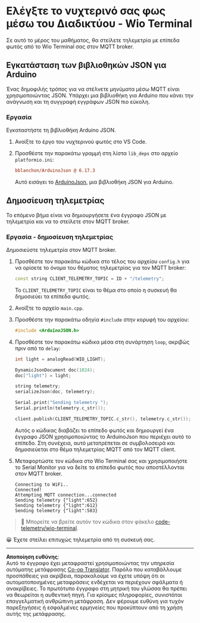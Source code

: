 <!--
CO_OP_TRANSLATOR_METADATA:
{
  "original_hash": "4bcc29fe2b65e56eada83d2476279227",
  "translation_date": "2025-08-27T21:15:22+00:00",
  "source_file": "1-getting-started/lessons/4-connect-internet/wio-terminal-telemetry.md",
  "language_code": "el"
}
-->
# Ελέγξτε το νυχτερινό σας φως μέσω του Διαδικτύου - Wio Terminal

Σε αυτό το μέρος του μαθήματος, θα στείλετε τηλεμετρία με επίπεδα φωτός από το Wio Terminal σας στον MQTT broker.

## Εγκατάσταση των βιβλιοθηκών JSON για Arduino

Ένας δημοφιλής τρόπος για να στέλνετε μηνύματα μέσω MQTT είναι χρησιμοποιώντας JSON. Υπάρχει μια βιβλιοθήκη για Arduino που κάνει την ανάγνωση και τη συγγραφή εγγράφων JSON πιο εύκολη.

### Εργασία

Εγκαταστήστε τη βιβλιοθήκη Arduino JSON.

1. Ανοίξτε το έργο του νυχτερινού φωτός στο VS Code.

1. Προσθέστε την παρακάτω γραμμή στη λίστα `lib_deps` στο αρχείο `platformio.ini`:

    ```ini
    bblanchon/ArduinoJson @ 6.17.3
    ```

    Αυτό εισάγει το [ArduinoJson](https://arduinojson.org), μια βιβλιοθήκη JSON για Arduino.

## Δημοσίευση τηλεμετρίας

Το επόμενο βήμα είναι να δημιουργήσετε ένα έγγραφο JSON με τηλεμετρία και να το στείλετε στον MQTT broker.

### Εργασία - δημοσίευση τηλεμετρίας

Δημοσιεύστε τηλεμετρία στον MQTT broker.

1. Προσθέστε τον παρακάτω κώδικα στο τέλος του αρχείου `config.h` για να ορίσετε το όνομα του θέματος τηλεμετρίας για τον MQTT broker:

    ```cpp
    const string CLIENT_TELEMETRY_TOPIC = ID + "/telemetry";
    ```

    Το `CLIENT_TELEMETRY_TOPIC` είναι το θέμα στο οποίο η συσκευή θα δημοσιεύει τα επίπεδα φωτός.

1. Ανοίξτε το αρχείο `main.cpp`.

1. Προσθέστε την παρακάτω οδηγία `#include` στην κορυφή του αρχείου:

    ```cpp
    #include <ArduinoJSON.h>
    ```

1. Προσθέστε τον παρακάτω κώδικα μέσα στη συνάρτηση `loop`, ακριβώς πριν από το `delay`:

    ```cpp
    int light = analogRead(WIO_LIGHT);

    DynamicJsonDocument doc(1024);
    doc["light"] = light;

    string telemetry;
    serializeJson(doc, telemetry);

    Serial.print("Sending telemetry ");
    Serial.println(telemetry.c_str());

    client.publish(CLIENT_TELEMETRY_TOPIC.c_str(), telemetry.c_str());
    ```

    Αυτός ο κώδικας διαβάζει το επίπεδο φωτός και δημιουργεί ένα έγγραφο JSON χρησιμοποιώντας το ArduinoJson που περιέχει αυτό το επίπεδο. Στη συνέχεια, αυτό μετατρέπεται σε συμβολοσειρά και δημοσιεύεται στο θέμα τηλεμετρίας MQTT από τον MQTT client.

1. Μεταφορτώστε τον κώδικα στο Wio Terminal σας και χρησιμοποιήστε το Serial Monitor για να δείτε τα επίπεδα φωτός που αποστέλλονται στον MQTT broker.

    ```output
    Connecting to WiFi..
    Connected!
    Attempting MQTT connection...connected
    Sending telemetry {"light":652}
    Sending telemetry {"light":612}
    Sending telemetry {"light":583}
    ```

> 💁 Μπορείτε να βρείτε αυτόν τον κώδικα στον φάκελο [code-telemetry/wio-terminal](../../../../../1-getting-started/lessons/4-connect-internet/code-telemetry/wio-terminal).

😀 Έχετε στείλει επιτυχώς τηλεμετρία από τη συσκευή σας.

---

**Αποποίηση ευθύνης**:  
Αυτό το έγγραφο έχει μεταφραστεί χρησιμοποιώντας την υπηρεσία αυτόματης μετάφρασης [Co-op Translator](https://github.com/Azure/co-op-translator). Παρόλο που καταβάλλουμε προσπάθειες για ακρίβεια, παρακαλούμε να έχετε υπόψη ότι οι αυτοματοποιημένες μεταφράσεις ενδέχεται να περιέχουν σφάλματα ή ανακρίβειες. Το πρωτότυπο έγγραφο στη μητρική του γλώσσα θα πρέπει να θεωρείται η αυθεντική πηγή. Για κρίσιμες πληροφορίες, συνιστάται επαγγελματική ανθρώπινη μετάφραση. Δεν φέρουμε ευθύνη για τυχόν παρεξηγήσεις ή εσφαλμένες ερμηνείες που προκύπτουν από τη χρήση αυτής της μετάφρασης.